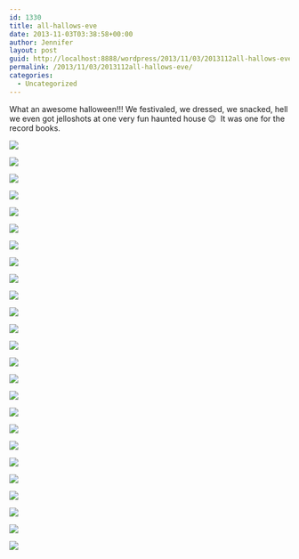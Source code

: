 ```yaml
---
id: 1330
title: all-hallows-eve
date: 2013-11-03T03:38:58+00:00
author: Jennifer
layout: post
guid: http://localhost:8888/wordpress/2013/11/03/2013112all-hallows-eve/
permalink: /2013/11/03/2013112all-hallows-eve/
categories:
  - Uncategorized
---
```

What an awesome halloween!!! We festivaled, we dressed, we snacked, hell we even got jelloshots at one very fun haunted house 😉&nbsp; It was one for the record books.

<div class="image-gallery-wrapper">
  <p>
    <img src="http://static1.squarespace.com/static/50db6bb3e4b015296cd43789/50dfa5b1e4b0dc6320e0b5ea/5275041de4b06f1a7db174ed/1430547638500/2013-10-27+12.02.27.jpg.27.jpg?format=original" />
  </p>
  
  <p>
    <img src="http://static1.squarespace.com/static/50db6bb3e4b015296cd43789/50dfa5b1e4b0dc6320e0b5ea/52750435e4b06f1a7db17506/1430547674860/2013-10-27+12.02.11.jpg.11.jpg?format=original" />
  </p>
  
  <p>
    <img src="http://static1.squarespace.com/static/50db6bb3e4b015296cd43789/50dfa5b1e4b0dc6320e0b5ea/5275044ce4b06f1a7db17519/1383448715640/2013-10-27+11.59.02.jpg.02.jpg?format=original" />
  </p>
  
  <p>
    <img src="http://static1.squarespace.com/static/50db6bb3e4b015296cd43789/50dfa5b1e4b0dc6320e0b5ea/5275046fe4b06f1a7db17532/1383448873602/2013-10-27+11.57.22.jpg.22.jpg?format=original" />
  </p>
  
  <p>
    <img src="http://static1.squarespace.com/static/50db6bb3e4b015296cd43789/50dfa5b1e4b0dc6320e0b5ea/5275065be4b070cdcec05060/1383401080106/2013-10-27+10.55.23.jpg.23.jpg?format=original" />
  </p>
  
  <p>
    <img src="http://static1.squarespace.com/static/50db6bb3e4b015296cd43789/50dfa5b1e4b0dc6320e0b5ea/527504c5e4b06f1a7db1756e/1383400677026/2013-10-27+11.56.41.jpg.41.jpg?format=original" />
  </p>
  
  <p>
    <img src="http://static1.squarespace.com/static/50db6bb3e4b015296cd43789/50dfa5b1e4b0dc6320e0b5ea/52750522e4b0ca19be78cb79/1383400755134/2013-10-27+11.52.46.jpg.46.jpg?format=original" />
  </p>
  
  <p>
    <img src="http://static1.squarespace.com/static/50db6bb3e4b015296cd43789/50dfa5b1e4b0dc6320e0b5ea/5275053ae4b0ca19be78cb90/1383400782917/2013-10-27+11.52.40.jpg.40.jpg?format=original" />
  </p>
  
  <p>
    <img src="http://static1.squarespace.com/static/50db6bb3e4b015296cd43789/50dfa5b1e4b0dc6320e0b5ea/52750559e4b0ca19be78cbba/1383400807050/2013-10-27+11.51.50.jpg.50.jpg?format=original" />
  </p>
  
  <p>
    <img src="http://static1.squarespace.com/static/50db6bb3e4b015296cd43789/50dfa5b1e4b0dc6320e0b5ea/52750585e4b0ca19be78cbf1/1383449149609/2013-10-27+11.03.11.jpg.11.jpg?format=original" />
  </p>
  
  <p>
    <img src="http://static1.squarespace.com/static/50db6bb3e4b015296cd43789/50dfa5b1e4b0dc6320e0b5ea/527505c8e4b070cdcec04ff5/1383400941075/2013-10-27+11.03.07.jpg.07.jpg?format=original" />
  </p>
  
  <p>
    <img src="http://static1.squarespace.com/static/50db6bb3e4b015296cd43789/50dfa5b1e4b0dc6320e0b5ea/527505f4e4b070cdcec0500f/1383400963858/2013-10-27+10.58.06.jpg.06.jpg?format=original" />
  </p>
  
  <p>
    <img src="http://static1.squarespace.com/static/50db6bb3e4b015296cd43789/50dfa5b1e4b0dc6320e0b5ea/5275060ae4b070cdcec05021/1383448589199/2013-10-27+10.55.45.jpg.45.jpg?format=original" />
  </p>
  
  <p>
    <img src="http://static1.squarespace.com/static/50db6bb3e4b015296cd43789/50dfa5b1e4b0dc6320e0b5ea/5275056de4b0ca19be78cbc8/1383400832152/2013-10-27+11.47.18.jpg.18.jpg?format=original" />
  </p>
  
  <p>
    <img src="http://static1.squarespace.com/static/50db6bb3e4b015296cd43789/50dfa5b1e4b0dc6320e0b5ea/527505a8e4b0ca19be78cc0b/1383400899812/2013-10-27+11.03.08.jpg.08.jpg?format=original" />
  </p>
  
  <p>
    <img src="http://static1.squarespace.com/static/50db6bb3e4b015296cd43789/50dfa5b1e4b0dc6320e0b5ea/52750871e4b02d3f058e0dd3/1430547668981/2013-10-22+20.03.37.jpg.37.jpg?format=original" />
  </p>
  
  <p>
    <img src="http://static1.squarespace.com/static/50db6bb3e4b015296cd43789/50dfa5b1e4b0dc6320e0b5ea/52751942e4b0af356e26f6b4/1383405929369/2013-10-22+20.28.59+HDR.jpg.59+HDR.jpg?format=original" />
  </p>
  
  <p>
    <img src="http://static1.squarespace.com/static/50db6bb3e4b015296cd43789/50dfa5b1e4b0dc6320e0b5ea/5275196ee4b0af356e26f6dd/1383405966935/2013-10-22+20.26.56+HDR.jpg.56+HDR.jpg?format=original" />
  </p>
  
  <p>
    <img src="http://static1.squarespace.com/static/50db6bb3e4b015296cd43789/50dfa5b1e4b0dc6320e0b5ea/52751888e4b0ad8b178b99be/1383405724986/2013-10-29+18.19.48+HDR.jpg.48+HDR.jpg?format=original" />
  </p>
  
  <p>
    <img src="http://static1.squarespace.com/static/50db6bb3e4b015296cd43789/50dfa5b1e4b0dc6320e0b5ea/527518a2e4b0ad8b178b99d9/1383405760639/2013-10-29+18.20.07+HDR.jpg.07+HDR.jpg?format=original" />
  </p>
  
  <p>
    <img src="http://static1.squarespace.com/static/50db6bb3e4b015296cd43789/50dfa5b1e4b0dc6320e0b5ea/52751868e4b0ad8b178b999c/1430547600029/2013-10-29+18.27.58.jpg.58.jpg?format=original" />
  </p>
  
  <p>
    <img src="http://static1.squarespace.com/static/50db6bb3e4b015296cd43789/50dfa5b1e4b0dc6320e0b5ea/52751714e4b04aa465ebd80d/1383405363672/2013-10-31+18.12.26.jpg.26.jpg?format=original" />
  </p>
  
  <p>
    <img src="http://static1.squarespace.com/static/50db6bb3e4b015296cd43789/50dfa5b1e4b0dc6320e0b5ea/52751739e4b04aa465ebd82d/1383405403687/2013-10-31+18.12.37.jpg.37.jpg?format=original" />
  </p>
  
  <p>
    <img src="http://static1.squarespace.com/static/50db6bb3e4b015296cd43789/50dfa5b1e4b0dc6320e0b5ea/52751761e4b057c7282a7d49/1383405443788/2013-10-31+18.17.56.jpg.56.jpg?format=original" />
  </p>
  
  <p>
    <img src="http://static1.squarespace.com/static/50db6bb3e4b015296cd43789/50dfa5b1e4b0dc6320e0b5ea/527516fce4b04aa465ebd7fb/1383405328551/2013-10-31+18.19.09.jpg.09.jpg?format=original" />
  </p>
</div>